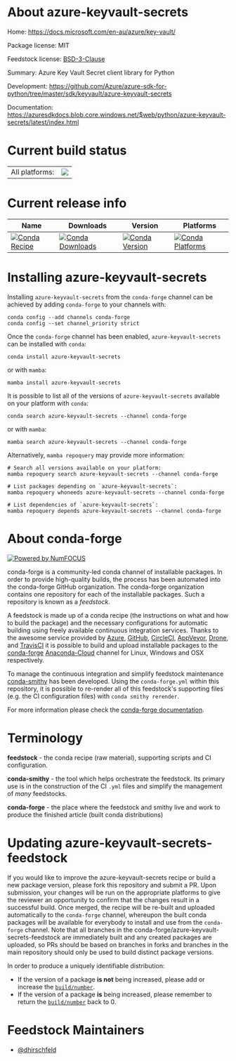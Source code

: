 About azure-keyvault-secrets
============================

Home: https://docs.microsoft.com/en-au/azure/key-vault/

Package license: MIT

Feedstock license: [BSD-3-Clause](https://github.com/conda-forge/azure-keyvault-secrets-feedstock/blob/main/LICENSE.txt)

Summary: Azure Key Vault Secret client library for Python

Development: https://github.com/Azure/azure-sdk-for-python/tree/master/sdk/keyvault/azure-keyvault-secrets

Documentation: https://azuresdkdocs.blob.core.windows.net/$web/python/azure-keyvault-secrets/latest/index.html

Current build status
====================


<table><tr><td>All platforms:</td>
    <td>
      <a href="https://dev.azure.com/conda-forge/feedstock-builds/_build/latest?definitionId=10806&branchName=main">
        <img src="https://dev.azure.com/conda-forge/feedstock-builds/_apis/build/status/azure-keyvault-secrets-feedstock?branchName=main">
      </a>
    </td>
  </tr>
</table>

Current release info
====================

| Name | Downloads | Version | Platforms |
| --- | --- | --- | --- |
| [![Conda Recipe](https://img.shields.io/badge/recipe-azure--keyvault--secrets-green.svg)](https://anaconda.org/conda-forge/azure-keyvault-secrets) | [![Conda Downloads](https://img.shields.io/conda/dn/conda-forge/azure-keyvault-secrets.svg)](https://anaconda.org/conda-forge/azure-keyvault-secrets) | [![Conda Version](https://img.shields.io/conda/vn/conda-forge/azure-keyvault-secrets.svg)](https://anaconda.org/conda-forge/azure-keyvault-secrets) | [![Conda Platforms](https://img.shields.io/conda/pn/conda-forge/azure-keyvault-secrets.svg)](https://anaconda.org/conda-forge/azure-keyvault-secrets) |

Installing azure-keyvault-secrets
=================================

Installing `azure-keyvault-secrets` from the `conda-forge` channel can be achieved by adding `conda-forge` to your channels with:

```
conda config --add channels conda-forge
conda config --set channel_priority strict
```

Once the `conda-forge` channel has been enabled, `azure-keyvault-secrets` can be installed with `conda`:

```
conda install azure-keyvault-secrets
```

or with `mamba`:

```
mamba install azure-keyvault-secrets
```

It is possible to list all of the versions of `azure-keyvault-secrets` available on your platform with `conda`:

```
conda search azure-keyvault-secrets --channel conda-forge
```

or with `mamba`:

```
mamba search azure-keyvault-secrets --channel conda-forge
```

Alternatively, `mamba repoquery` may provide more information:

```
# Search all versions available on your platform:
mamba repoquery search azure-keyvault-secrets --channel conda-forge

# List packages depending on `azure-keyvault-secrets`:
mamba repoquery whoneeds azure-keyvault-secrets --channel conda-forge

# List dependencies of `azure-keyvault-secrets`:
mamba repoquery depends azure-keyvault-secrets --channel conda-forge
```


About conda-forge
=================

[![Powered by
NumFOCUS](https://img.shields.io/badge/powered%20by-NumFOCUS-orange.svg?style=flat&colorA=E1523D&colorB=007D8A)](https://numfocus.org)

conda-forge is a community-led conda channel of installable packages.
In order to provide high-quality builds, the process has been automated into the
conda-forge GitHub organization. The conda-forge organization contains one repository
for each of the installable packages. Such a repository is known as a *feedstock*.

A feedstock is made up of a conda recipe (the instructions on what and how to build
the package) and the necessary configurations for automatic building using freely
available continuous integration services. Thanks to the awesome service provided by
[Azure](https://azure.microsoft.com/en-us/services/devops/), [GitHub](https://github.com/),
[CircleCI](https://circleci.com/), [AppVeyor](https://www.appveyor.com/),
[Drone](https://cloud.drone.io/welcome), and [TravisCI](https://travis-ci.com/)
it is possible to build and upload installable packages to the
[conda-forge](https://anaconda.org/conda-forge) [Anaconda-Cloud](https://anaconda.org/)
channel for Linux, Windows and OSX respectively.

To manage the continuous integration and simplify feedstock maintenance
[conda-smithy](https://github.com/conda-forge/conda-smithy) has been developed.
Using the ``conda-forge.yml`` within this repository, it is possible to re-render all of
this feedstock's supporting files (e.g. the CI configuration files) with ``conda smithy rerender``.

For more information please check the [conda-forge documentation](https://conda-forge.org/docs/).

Terminology
===========

**feedstock** - the conda recipe (raw material), supporting scripts and CI configuration.

**conda-smithy** - the tool which helps orchestrate the feedstock.
                   Its primary use is in the construction of the CI ``.yml`` files
                   and simplify the management of *many* feedstocks.

**conda-forge** - the place where the feedstock and smithy live and work to
                  produce the finished article (built conda distributions)


Updating azure-keyvault-secrets-feedstock
=========================================

If you would like to improve the azure-keyvault-secrets recipe or build a new
package version, please fork this repository and submit a PR. Upon submission,
your changes will be run on the appropriate platforms to give the reviewer an
opportunity to confirm that the changes result in a successful build. Once
merged, the recipe will be re-built and uploaded automatically to the
`conda-forge` channel, whereupon the built conda packages will be available for
everybody to install and use from the `conda-forge` channel.
Note that all branches in the conda-forge/azure-keyvault-secrets-feedstock are
immediately built and any created packages are uploaded, so PRs should be based
on branches in forks and branches in the main repository should only be used to
build distinct package versions.

In order to produce a uniquely identifiable distribution:
 * If the version of a package **is not** being increased, please add or increase
   the [``build/number``](https://docs.conda.io/projects/conda-build/en/latest/resources/define-metadata.html#build-number-and-string).
 * If the version of a package **is** being increased, please remember to return
   the [``build/number``](https://docs.conda.io/projects/conda-build/en/latest/resources/define-metadata.html#build-number-and-string)
   back to 0.

Feedstock Maintainers
=====================

* [@dhirschfeld](https://github.com/dhirschfeld/)


